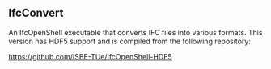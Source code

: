 IfcConvert
----------

An IfcOpenShell executable that converts IFC files into various formats. This version has HDF5 support and is compiled from the following repository:

https://github.com/ISBE-TUe/IfcOpenShell-HDF5
